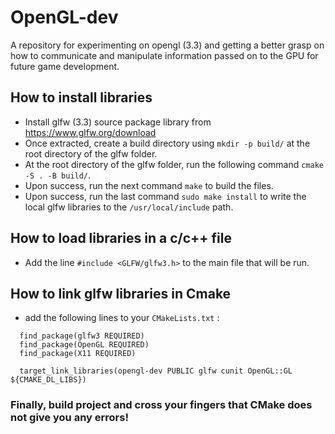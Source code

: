 # OpenGL-dev

A repository for experimenting on opengl (3.3) and getting a better grasp on how to communicate and manipulate
information passed on to the GPU for future game development.

## How to install libraries

- Install glfw (3.3) source package library from https://www.glfw.org/download
- Once extracted, create a build directory using ``mkdir -p build/`` at the root directory of the glfw folder.
- At the root directory of the glfw folder, run the following command ``cmake -S . -B build/``.
- Upon success, run the next command ``make`` to build the files.
- Upon success, run the last command ``sudo make install`` to write the local glfw libraries to
  the ``/usr/local/include`` path.

## How to load libraries in a c/c++ file

- Add the line ``#include <GLFW/glfw3.h>`` to the main file that will be run.

## How to link glfw libraries in Cmake

- add the following lines to your ``CMakeLists.txt`` :

```
  find_package(glfw3 REQUIRED)
  find_package(OpenGL REQUIRED)
  find_package(X11 REQUIRED)
  
  target_link_libraries(opengl-dev PUBLIC glfw cunit OpenGL::GL ${CMAKE_DL_LIBS})
```

### Finally, build project and cross your fingers that CMake does not give you any errors!